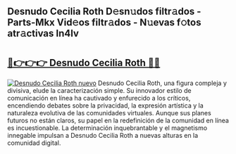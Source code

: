 ## Desnudo Cecilia Roth D𝚎sn𝚞dos filtr𝚊dos - Parts-Mkx Vid𝚎os filtr𝚊dos - N𝚞evas f𝚘tos atr𝚊ctivas In4Iv

# <h2><a href="http://mb0ozm.tromn.icu/?c=Desnudo+Cecilia+Roth">🔗👉👉👉 Desnudo Cecilia Roth 🔗🔗</a></h2>

[![Desnudo Cecilia Roth nuevo](https://i.imgur.com/pEAQMta.gif)](http://mb0ozm.tromn.icu/?c=Desnudo+Cecilia+Roth)
Desnudo Cecilia Roth, una figura compleja y divisiva, elude la caracterización simple. Su innovador estilo de comunicación en línea ha cautivado y enfurecido a los críticos, encendiendo debates sobre la privacidad, la expresión artística y la naturaleza evolutiva de las comunidades virtuales. Aunque sus planes futuros no están claros, su papel en la redefinición de la comunidad en línea es incuestionable. La determinación inquebrantable y el magnetismo innegable impulsan a Desnudo Cecilia Roth a nuevas alturas en la comunidad digital.
